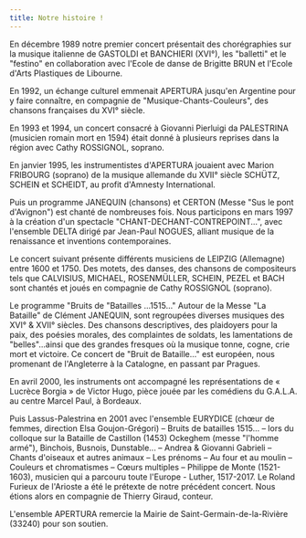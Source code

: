 ```yaml
---
title: Notre histoire !
---
```

En décembre 1989 notre premier concert présentait des chorégraphies sur la musique italienne de GASTOLDI et BANCHIERI (XVI°), les "balletti" et le "festino" en collaboration avec l'Ecole de danse de Brigitte BRUN et l'Ecole d'Arts Plastiques de Libourne.

En 1992, un échange culturel emmenait APERTURA jusqu'en Argentine pour y faire connaître, en compagnie de "Musique-Chants-Couleurs", des chansons françaises du XVI° siècle.

En 1993 et 1994, un concert consacré à Giovanni Pierluigi da PALESTRINA (musicien romain mort en 1594) était donné à plusieurs reprises dans la région avec Cathy ROSSIGNOL, soprano.

En janvier 1995, les instrumentistes d'APERTURA jouaient avec Marion FRIBOURG (soprano) de la musique allemande du XVII° siècle SCHÜTZ, SCHEIN et SCHEIDT, au profit d'Amnesty International.

Puis un programme JANEQUIN (chansons) et CERTON (Messe "Sus le pont d'Avignon") est chanté de nombreuses fois. Nous participons en mars 1997 à la création d'un spectacle "CHANT-DECHANT-CONTREPOINT...", avec l'ensemble DELTA dirigé par Jean-Paul NOGUES, alliant musique de la renaissance et inventions contemporaines.

Le concert suivant présente différents musiciens de LEIPZIG (Allemagne) entre 1600 et 1750. Des motets, des danses, des chansons de compositeurs tels que CALVISIUS, MICHAEL, ROSENMÜLLER, SCHEIN, PEZEL et BACH sont chantés et joués en compagnie de Cathy ROSSIGNOL (soprano).

Le programme "Bruits de "Batailles ...1515..." Autour de la Messe "La Bataille" de Clément JANEQUIN, sont regroupées diverses musiques des XVI° & XVII° siècles. Des chansons descriptives, des plaidoyers pour la paix, des poésies morales, des complaintes de soldats, les lamentations de "belles"...ainsi que des grandes fresques où la musique tonne, cogne, crie mort et victoire. Ce concert de "Bruit de Bataille..." est européen, nous promenant de l'Angleterre à la Catalogne, en passant par Pragues.

En avril 2000, les instruments ont accompagné les représentations de « Lucrèce Borgia » de Victor Hugo, pièce jouée par les comédiens du   G.A.L.A. au centre Marcel Paul, à Bordeaux.

Puis  Lassus-Palestrina en 2001 avec l'ensemble EURYDICE (chœur de femmes, direction Elsa Goujon-Grégori) – Bruits de batailles 1515... – lors du colloque sur la Bataille de Castillon (1453) Ockeghem (messe "l'homme armé"), Binchois, Busnois, Dunstable... – Andrea & Giovanni Gabrieli – Chants d'oiseaux et autres animaux – Les prénoms – Au four et au moulin – Couleurs et chromatismes – Cœurs multiples – Philippe de Monte (1521-1603), musicien qui a parcouru toute l'Europe - Luther, 1517-2017. 
Le Roland Furieux de l'Arioste a été le prétexte de notre précédent concert. Nous étions alors en compagnie de Thierry Giraud, conteur. 


L'ensemble APERTURA remercie la Mairie de Saint-Germain-de-la-Rivière (33240) pour son soutien.